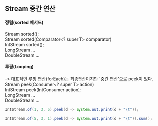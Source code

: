 ## Stream 중간 연산

#### 정렬(sorted 메서드)

Stream<T> sorted(); <br/>
Stream<T> sorted(Comparator<? super T> comparator) <br/>
IntStream<T> sorted(); <br/>
LongStream<T> ... <br/>
DoubleStream<T> ...

#### 루핑(Looping)
-> 대표적인 루핑 연산(forEach)는 최종연산이지만
'중간 연산'으로 peek이 있다.
Stream<T> peek(Consumer<? super T> action) <br/>
IntStream<T> peek(IntConsumer action); <br/>
LongStream<T> ... <br/>
DoubleStream<T> ... 

```java
IntStream.of(1, 3, 5).peek(d -> System.out.print(d + "\t"));

IntStream.of(5, 3, 1).peek(d -> System.out.print(d + "\t")).sum();
```